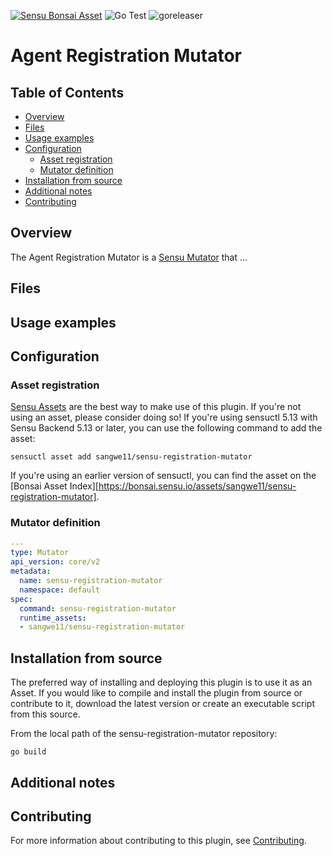 [![Sensu Bonsai Asset](https://img.shields.io/badge/Bonsai-Download%20Me-brightgreen.svg?colorB=89C967&logo=sensu)](https://bonsai.sensu.io/assets/sangwe11/sensu-registration-mutator)
![Go Test](https://github.com/sangwe11/sensu-registration-mutator/workflows/Go%20Test/badge.svg)
![goreleaser](https://github.com/sangwe11/sensu-registration-mutator/workflows/goreleaser/badge.svg)

# Agent Registration Mutator

## Table of Contents
- [Overview](#overview)
- [Files](#files)
- [Usage examples](#usage-examples)
- [Configuration](#configuration)
  - [Asset registration](#asset-registration)
  - [Mutator definition](#mutator-definition)
- [Installation from source](#installation-from-source)
- [Additional notes](#additional-notes)
- [Contributing](#contributing)

## Overview

The Agent Registration Mutator is a [Sensu Mutator][6] that ...

## Files

## Usage examples

## Configuration

### Asset registration

[Sensu Assets][10] are the best way to make use of this plugin. If you're not using an asset, please
consider doing so! If you're using sensuctl 5.13 with Sensu Backend 5.13 or later, you can use the
following command to add the asset:

```
sensuctl asset add sangwe11/sensu-registration-mutator
```

If you're using an earlier version of sensuctl, you can find the asset on the [Bonsai Asset Index][https://bonsai.sensu.io/assets/sangwe11/sensu-registration-mutator].

### Mutator definition

```yml
---
type: Mutator
api_version: core/v2
metadata:
  name: sensu-registration-mutator
  namespace: default
spec:
  command: sensu-registration-mutator
  runtime_assets:
  - sangwe11/sensu-registration-mutator
```

## Installation from source

The preferred way of installing and deploying this plugin is to use it as an Asset. If you would
like to compile and install the plugin from source or contribute to it, download the latest version
or create an executable script from this source.

From the local path of the sensu-registration-mutator repository:

```
go build
```

## Additional notes

## Contributing

For more information about contributing to this plugin, see [Contributing][1].

[1]: https://github.com/sensu/sensu-go/blob/master/CONTRIBUTING.md
[2]: https://github.com/sensu-community/sensu-plugin-sdk
[3]: https://github.com/sensu-plugins/community/blob/master/PLUGIN_STYLEGUIDE.md
[4]: https://github.com/sensu-community/mutator-plugin-template/blob/master/.github/workflows/release.yml
[5]: https://github.com/sensu-community/mutator-plugin-template/actions
[6]: https://docs.sensu.io/sensu-go/latest/reference/mutators/
[7]: https://github.com/sensu-community/mutator-plugin-template/blob/master/main.go
[8]: https://bonsai.sensu.io/
[9]: https://github.com/sensu-community/sensu-plugin-tool
[10]: https://docs.sensu.io/sensu-go/latest/reference/assets/
